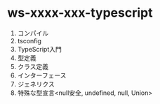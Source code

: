 # ws-xxxx-xxx-typescript

1. コンパイル
2. tsconfig
3. TypeScript入門
3. 型定義
4. クラス定義
5. インターフェース
6. ジェネリクス
7. 特殊な型宣言<null安全, undefined, null, Union>
